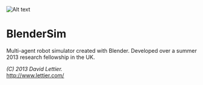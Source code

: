![Alt text](https://raw.github.com/lettier/blendersim/master/screenshot.jpg)
 
# BlenderSim  
 
Multi-agent robot simulator created with Blender. Developed over a summer 2013 research fellowship in the UK.  
 
_(C) 2013 David Lettier._  
http://www.lettier.com/